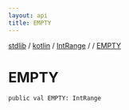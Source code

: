 ```yaml
---
layout: api
title: EMPTY
---
```

[stdlib](../../../index.html) / [kotlin](../../index.html) / [IntRange](../index.html) / [<class-object-for-IntRange>](index.html) / [EMPTY](EMPTY.html)

# EMPTY

```
public val EMPTY: IntRange
```

